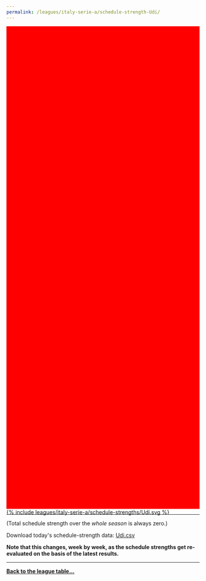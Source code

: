 ```yaml
---
permalink: /leagues/italy-serie-a/schedule-strength-Udi/
---
```


<style>
.svg-wrap {
    background-color:red;
    height:0;
    padding-top:250%; /* 350px/550px */
    position: relative;
}

svg {
    background-color: white;
    height: 100%;
    display:block;
    width: 100%;
    position: absolute;
    top:0;
    left:0;
}
</style>


<div class="svg-wrap">
{% include leagues/italy-serie-a/schedule-strengths/Udi.svg %}
</div>

-----

(Total schedule strength over the *whole season* is always zero.)


Download today's schedule-strength data: [Udi.csv](/assets/leagues/italy-serie-a/2021/schedule-strengths/Udi.csv)

**Note that this changes, week by week, as the schedule strengths get re-evaluated on the
basis of the latest results.**

-----

[**Back to the league table...**](/leagues/italy-serie-a)


